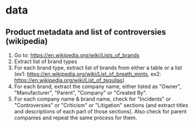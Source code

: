 # data

## Product metadata and list of controversies (wikipedia)

1. Go to: https://en.wikipedia.org/wiki/Lists_of_brands
2. Extract list of brand types
3. For each brand type, extract list of brands from either a table or a list (ex1: https://en.wikipedia.org/wiki/List_of_breath_mints, ex2: https://en.wikipedia.org/wiki/List_of_tequilas)
4. For each brand, extract the company name, either listed as "Owner", "Manufacturer", "Parent", "Company" or "Created By".
5. For each company name & brand name, check for "Incidents" or "Controversies" or "Criticism" or "Litigation" sections (and extract titles and descriptions of each part of those sections). Also check for parent companies and repeat the same process for them.

<!-- 1. Go to: https://en.wikipedia.org/wiki/Category:Lists_of_companies_by_industry
2. Extract list of companies -->
